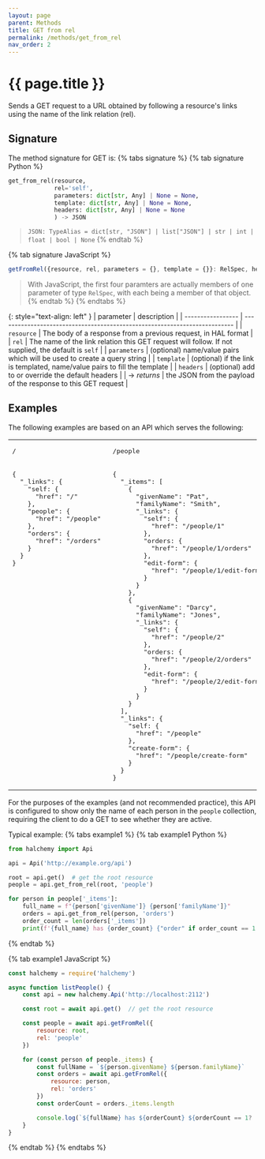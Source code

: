 ```yaml
---
layout: page
parent: Methods
title: GET from rel
permalink: /methods/get_from_rel
nav_order: 2
---
```

<style>pre { font-sze:100px }</style>
# {{ page.title }}

Sends a GET request to a URL obtained by following a resource's links using the name of the link relation (rel).

## Signature
The method signature for GET is:
{% tabs signature %}
{% tab signature Python %}
```python
get_from_rel(resource,
             rel='self',
             parameters: dict[str, Any] | None = None,
             template: dict[str, Any] | None = None,
             headers: dict[str, Any] | None = None
             ) -> JSON
``` 
> `JSON: TypeAlias = dict[str, "JSON"] | list["JSON"] | str | int | float | bool | None`
{% endtab %}

{% tab signature JavaScript %}
```javascript
getFromRel({resource, rel, parameters = {}, template = {}}: RelSpec, headers = {}): Promise<HalResource | {}>
```
> With JavaScript, the first four paramters are actually members of one parameter of type `RelSpec`, with each being a member of that object.
{% endtab %}
{% endtabs %}

{: style="text-align: left" } 
| parameter         | description                                                                |
| ----------------- | -------------------------------------------------------------------------- |
| `resource`        | The body of a response from a previous request, in HAL format              |
| `rel`             | The name of the link relation this GET request will follow.  If not supplied, the default is `self` |
| `parameters`      | (optional) name/value pairs which will be used to create a query string    |
| `template`        | (optional) if the link is templated, name/value pairs to fill the template |
| `headers`         | (optional) add to or override the default headers                          |
| -> *returns*      | the JSON from the payload of the response to this GET request              |


## Examples
The following examples are based on an API which serves the following:

<table>
<tr>
<td> <pre>/</pre> </td> <td> <pre>/people</pre> </td> <td> <pre>/people/1</pre> </td>
</tr>
<tr style="vertical-align:top">
<td>
<pre class="json-table">
{
  "_links": {
    "self: { 
      "href": "/" 
    },
    "people": { 
      "href": "/people"
    },
    "orders": { 
      "href": "/orders" 
    }
  }
}
</pre>
</td>

<td>
<pre class="json-table">
{
  "_items": [
    {
      "givenName": "Pat",
      "familyName": "Smith",
      "_links": {
        "self": { 
          "href": "/people/1" 
        },
        "orders: { 
          "href": "/people/1/orders" 
        },
        "edit-form": { 
          "href": "/people/1/edit-form"
        }
      }
    },
    {
      "givenName": "Darcy",
      "familyName": "Jones",
      "_links": {
        "self": { 
          "href": "/people/2" 
        },
        "orders: { 
          "href": "/people/2/orders" 
        },
        "edit-form": { 
          "href": "/people/2/edit-form"
        }
      }
    }    
  ],
  "_links": {
    "self: { 
      "href": "/people" 
    },
    "create-form": { 
      "href": "/people/create-form" 
    }
  }  
}
</pre>
</td>

<td>
<pre class="json-table">
{
  "givenName": "Pat",
  "familyName": "Smith",
  "active": true,
  "_links": {
    "self": { 
      "href": "/people/1" 
    },
    "orders: { 
      "href": "/people/1/orders" 
    },
    "cancel": {
      "href": "/people/1/cancel",
      "title": "PUT to cancel membership"
    },
    "edit-form": { 
      "href": "/people/1/edit-form"
    }
  }
}
</pre>
</td>

</tr>
</table>

For the purposes of the examples (and not recommended practice), this API is configured to show only the name of each person in the `people` collection, requiring the client to do a GET to see whether they are active.

Typical example:
{% tabs example1 %}
{% tab example1 Python %}
```python
from halchemy import Api

api = Api('http://example.org/api')

root = api.get()  # get the root resource
people = api.get_from_rel(root, 'people')

for person in people['_items']:
    full_name = f"{person['givenName']} {person['familyName']}"
    orders = api.get_from_rel(person, 'orders')
    order_count = len(orders['_items'])
    print(f'{full_name} has {order_count} {"order" if order_count == 1 else "orders"}')
```
{% endtab %}

{% tab example1 JavaScript %}
```javascript
const halchemy = require('halchemy')

async function listPeople() {
    const api = new halchemy.Api('http://localhost:2112')

    const root = await api.get()  // get the root resource

    const people = await api.getFromRel({
        resource: root,
        rel: 'people'
    })

    for (const person of people._items) {
        const fullName = `${person.givenName} ${person.familyName}`
        const orders = await api.getFromRel({
            resource: person,
            rel: 'orders'
        })
        const orderCount = orders._items.length

        console.log(`${fullName} has ${orderCount} ${orderCount == 1? 'order' : 'orders'}`)
    }
}
```
{% endtab %}
{% endtabs %}
